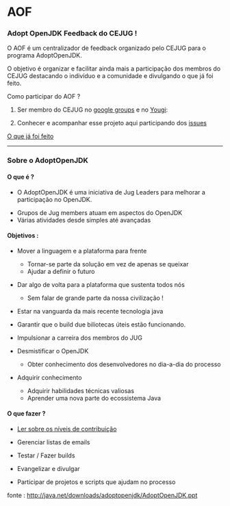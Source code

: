 AOF
===

### Adopt OpenJDK Feedback do CEJUG !

O AOF é um centralizador de feedback organizado pelo CEJUG para o programa AdoptOpenJDK.

O objetivo é organizar e facilitar ainda mais a participação dos membros do CEJUG destacando o indivíduo e a comunidade e
divulgando o que já foi feito.

Como participar do AOF ?

1. Ser membro do CEJUG no [google groups](https://groups.google.com/d/forum/cejug) e no [Yougi](http://www.cejug.org/ug/registration.xhtml):

2. Conhecer e acompanhar esse projeto aqui participando dos [issues](https://github.com/cejug/aof/issues?state=open)

[O que já foi feito](https://github.com/cejug/aof/wiki/What-has-been-done)

***

### Sobre o AdoptOpenJDK

#### O que é ?

* O AdoptOpenJDK é uma iniciativa de Jug Leaders para melhorar a participação no OpenJDK.
- Grupos de Jug members atuam em aspectos do OpenJDK
- Várias atividades desde simples até avançadas

#### Objetivos :
    
* Mover a linguagem e a plataforma para frente
  - Tornar-se parte da solução em vez de apenas se queixar
  - Ajudar a definir o futuro
 

* Dar algo de volta para a plataforma que sustenta todos nós
  - Sem falar de grande parte da nossa civilização !
 

* Estar na vanguarda da mais recente tecnologia java

* Garantir que o build due biliotecas úteis estão funcionando.

* Impulsionar a carreira dos membros do JUG

* Desmistificar o OpenJDK
  - Obter conhecimento dos desenvolvedores no dia-a-dia do processo


* Adquirir conhecimento
  - Adquirir habilidades técnicas valiosas
  - Aprender uma nova parte do ecossistema Java


#### O que fazer ?

* [Ler sobre os níveis de contribuição](https://java.net/projects/adoptopenjdk/pages/AdoptOpenJDK)

* Gerenciar listas de emails

* Testar / Fazer builds

* Evangelizar e divulgar

* Participar de projetos e scripts que ajudam no processo

fonte : http://java.net/downloads/adoptopenjdk/AdoptOpenJDK.ppt
